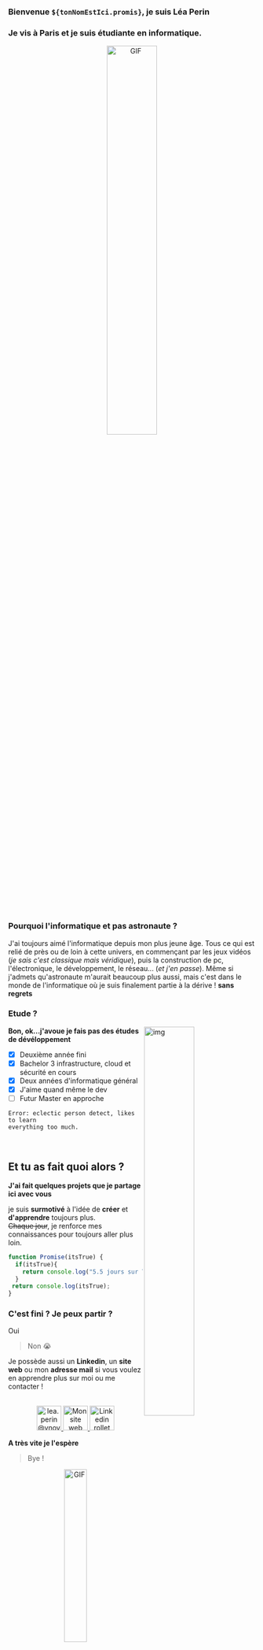### Bienvenue ```${tonNomEstIci.promis}```, je suis Léa Perin

### Je vis à Paris et je suis étudiante en informatique.

<p align="center">
  <img align="center" width="45%" alt="GIF" src="https://media.giphy.com/media/BAhhqi9XW85sg6gdhS/giphy.gif"/>
</p>

### Pourquoi l'informatique et pas astronaute ?

J'ai toujours aimé l'informatique depuis mon plus jeune âge. Tous ce qui est relié de près ou de loin à cette univers, en commençant par les jeux vidéos (*je sais c'est classique mais véridique*), puis la construction de pc, l'électronique, le développement, le réseau... (*et j'en passe*). Même si j'admets qu'astronaute m'aurait beaucoup plus aussi, mais  c'est dans le monde de l'informatique où je suis finalement partie à la dérive ! **sans regrets**

### Etude ? 

  <img align="right" width="45%" alt="img" src="https://www.ynov.com/wp-content/themes/ynov/assets/images/ynov-campus-chip.png"/>

**Bon, ok...j'avoue je fais pas des études de dévéloppement**
  - [x] Deuxième année fini
  - [x] Bachelor 3 infrastructure, cloud et sécurité en cours
  - [x] Deux années d'informatique général
  - [x] J'aime quand même le dev
  - [ ] Futur Master en approche
  ``` 
  Error: eclectic person detect, likes to learn
 everything too much.
  ```

&nbsp;

## Et tu as fait quoi alors ?

**J'ai fait quelques projets que je partage ici avec vous**<br/>
 
je suis **surmotivé** à l'idée de **créer** et **d'apprendre** toujours plus.<br/>
~~Chaque jour~~, je renforce mes connaissances pour toujours aller plus loin.

```js
function Promise(itsTrue) {
  if(itsTrue){
    return console.log("5.5 jours sur 7");
  }
 return console.log(itsTrue);
}
 ```

### C'est fini ? Je peux partir ?

Oui
> Non 😭


Je possède aussi un **Linkedin**, un **site web** ou mon **adresse mail** si vous voulez en apprendre plus sur moi ou me contacter !
<br/>

<p align="center">
  <br/>
  <a href="mailto:lea.perin@ynov.com?subject=Bonjour!">
  <img alt="lea.perin@ynov.com" height="50px" width="50px" src="https://upload.wikimedia.org/wikipedia/commons/thumb/9/90/Outlook.com_icon_%282012-2019%29.svg/1200px-Outlook.com_icon_%282012-2019%29.svg.png"/>
</a>
  <a href="https://nerlyss1.github.io/PERIN-Lea-Portfolio/index.html">
    <img alt="Mon site web" width="50px" src="https://seeklogo.com/images/A/adobe-portfolio-logo-BD502F658C-seeklogo.com.png" />
  </a>
  <a href="https://www.linkedin.com/in/lea-perin/">
    <img alt="Linkedin rollet raphael" width="50px" src="https://upload.wikimedia.org/wikipedia/commons/thumb/c/ca/LinkedIn_logo_initials.png/600px-LinkedIn_logo_initials.png" />
  </a>
</p>


**A très vite je l'espère**<br/>

> Bye !

<p align="center">
  <img align="center" width="30%" alt="GIF" src="https://media.giphy.com/media/xT9IgBGEzw0RSZsyFq/giphy.gif"/>
</p>

